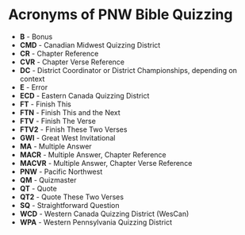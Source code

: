 # Acronyms of PNW Bible Quizzing

- **B** - Bonus
- **CMD** - Canadian Midwest Quizzing District
- **CR** - Chapter Reference
- **CVR** - Chapter Verse Reference
- **DC** - District Coordinator or District Championships, depending on context
- **E** - Error
- **ECD** - Eastern Canada Quizzing District
- **FT** - Finish This
- **FTN** - Finish This and the Next
- **FTV** - Finish The Verse
- **FTV2** - Finish These Two Verses
- **GWI** - Great West Invitational
- **MA** - Multiple Answer
- **MACR** - Multiple Answer, Chapter Reference
- **MACVR** - Multiple Answer, Chapter Verse Reference
- **PNW** - Pacific Northwest
- **QM** - Quizmaster
- **QT** - Quote
- **QT2** - Quote These Two Verses
- **SQ** - Straightforward Question
- **WCD** - Western Canada Quizzing District (WesCan)
- **WPA** - Western Pennsylvania Quizzing District

